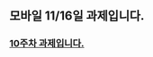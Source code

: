 ## 모바일 11/16일 과제입니다. <br>
### [10주차 과제입니다.](https://do04200611.github.io/CORODOVA/week10/index.html)
